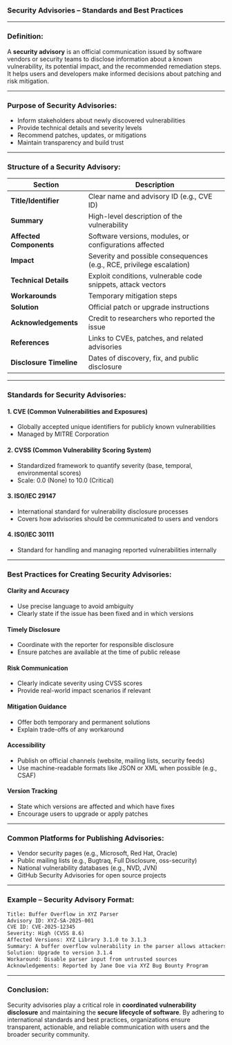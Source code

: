 ### Security Advisories – Standards and Best Practices

---

### **Definition:**

A **security advisory** is an official communication issued by software vendors or security teams to disclose information about a known vulnerability, its potential impact, and the recommended remediation steps. It helps users and developers make informed decisions about patching and risk mitigation.

---

### **Purpose of Security Advisories:**

* Inform stakeholders about newly discovered vulnerabilities
* Provide technical details and severity levels
* Recommend patches, updates, or mitigations
* Maintain transparency and build trust

---

### **Structure of a Security Advisory:**

| Section                 | Description                                                          |
| ----------------------- | -------------------------------------------------------------------- |
| **Title/Identifier**    | Clear name and advisory ID (e.g., CVE ID)                            |
| **Summary**             | High-level description of the vulnerability                          |
| **Affected Components** | Software versions, modules, or configurations affected               |
| **Impact**              | Severity and possible consequences (e.g., RCE, privilege escalation) |
| **Technical Details**   | Exploit conditions, vulnerable code snippets, attack vectors         |
| **Workarounds**         | Temporary mitigation steps                                           |
| **Solution**            | Official patch or upgrade instructions                               |
| **Acknowledgements**    | Credit to researchers who reported the issue                         |
| **References**          | Links to CVEs, patches, and related advisories                       |
| **Disclosure Timeline** | Dates of discovery, fix, and public disclosure                       |

---

### **Standards for Security Advisories:**

#### **1. CVE (Common Vulnerabilities and Exposures)**

* Globally accepted unique identifiers for publicly known vulnerabilities
* Managed by MITRE Corporation

#### **2. CVSS (Common Vulnerability Scoring System)**

* Standardized framework to quantify severity (base, temporal, environmental scores)
* Scale: 0.0 (None) to 10.0 (Critical)

#### **3. ISO/IEC 29147**

* International standard for vulnerability disclosure processes
* Covers how advisories should be communicated to users and vendors

#### **4. ISO/IEC 30111**

* Standard for handling and managing reported vulnerabilities internally

---

### **Best Practices for Creating Security Advisories:**

#### **Clarity and Accuracy**

* Use precise language to avoid ambiguity
* Clearly state if the issue has been fixed and in which versions

#### **Timely Disclosure**

* Coordinate with the reporter for responsible disclosure
* Ensure patches are available at the time of public release

#### **Risk Communication**

* Clearly indicate severity using CVSS scores
* Provide real-world impact scenarios if relevant

#### **Mitigation Guidance**

* Offer both temporary and permanent solutions
* Explain trade-offs of any workaround

#### **Accessibility**

* Publish on official channels (website, mailing lists, security feeds)
* Use machine-readable formats like JSON or XML when possible (e.g., CSAF)

#### **Version Tracking**

* State which versions are affected and which have fixes
* Encourage users to upgrade or apply patches

---

### **Common Platforms for Publishing Advisories:**

* Vendor security pages (e.g., Microsoft, Red Hat, Oracle)
* Public mailing lists (e.g., Bugtraq, Full Disclosure, oss-security)
* National vulnerability databases (e.g., NVD, JVN)
* GitHub Security Advisories for open source projects

---

### **Example – Security Advisory Format:**

```txt
Title: Buffer Overflow in XYZ Parser
Advisory ID: XYZ-SA-2025-001
CVE ID: CVE-2025-12345
Severity: High (CVSS 8.6)
Affected Versions: XYZ Library 3.1.0 to 3.1.3
Summary: A buffer overflow vulnerability in the parser allows attackers to execute arbitrary code.
Solution: Upgrade to version 3.1.4
Workaround: Disable parser input from untrusted sources
Acknowledgements: Reported by Jane Doe via XYZ Bug Bounty Program
```

---

### **Conclusion:**

Security advisories play a critical role in **coordinated vulnerability disclosure** and maintaining the **secure lifecycle of software**. By adhering to international standards and best practices, organizations ensure transparent, actionable, and reliable communication with users and the broader security community.

